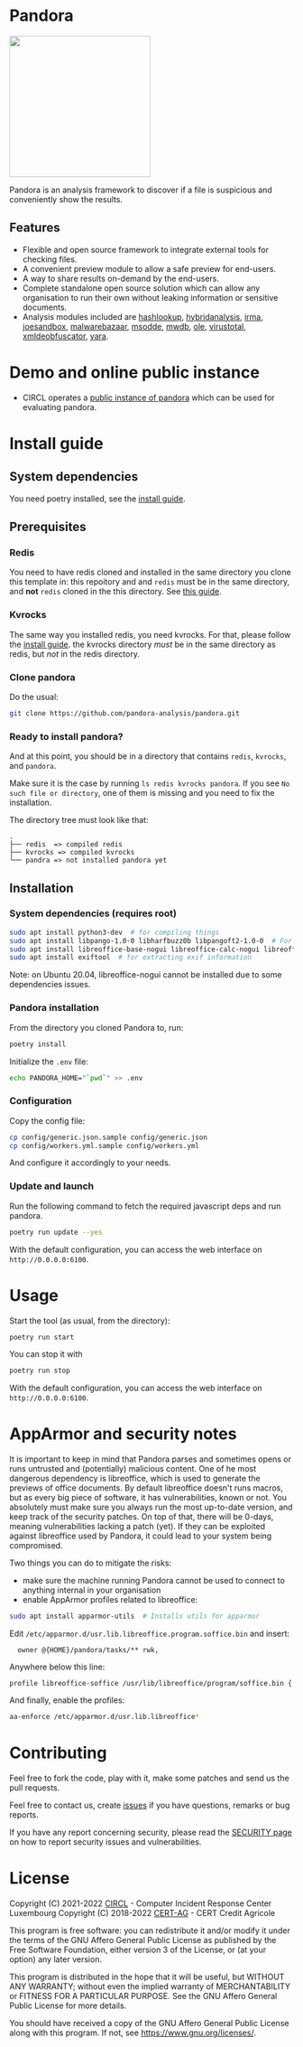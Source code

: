 # Pandora

<img src="https://pandora.circl.lu/static/images/logo.svg" width="250" height="250">

Pandora is an analysis framework to discover if a file is suspicious and conveniently show the results.

## Features

- Flexible and open source framework to integrate external tools for checking files.
- A convenient preview module to allow a safe preview for end-users.
- A way to share results on-demand by the end-users.
- Complete standalone open source solution which can allow any organisation to run their own without leaking information or sensitive documents.
- Analysis modules included are [hashlookup](https://github.com/pandora-analysis/pandora/blob/main/pandora/workers/hashlookup.py), [hybridanalysis](https://github.com/pandora-analysis/pandora/blob/main/pandora/workers/hybridanalysis.py), [irma](https://github.com/pandora-analysis/pandora/blob/main/pandora/workers/irma.py), [joesandbox](https://github.com/pandora-analysis/pandora/blob/main/pandora/workers/joesandbox.py), [malwarebazaar](https://github.com/pandora-analysis/pandora/blob/main/pandora/workers/malwarebazaar.py), [msodde](https://github.com/pandora-analysis/pandora/blob/main/pandora/workers/msodde.py), [mwdb](https://github.com/pandora-analysis/pandora/blob/main/pandora/workers/mwdb.py), [ole](https://github.com/pandora-analysis/pandora/blob/main/pandora/workers/ole.py), [virustotal](https://github.com/pandora-analysis/pandora/blob/main/pandora/workers/virustotal.py), [xmldeobfuscator](https://github.com/pandora-analysis/pandora/blob/main/pandora/workers/xmldeobfuscator.py), [yara](https://github.com/pandora-analysis/pandora/blob/main/pandora/workers/yara.py).

# Demo and online public instance

- CIRCL operates a [public instance of pandora](https://pandora.circl.lu/) which can be used for evaluating pandora.

# Install guide

## System dependencies

You need poetry installed, see the [install guide](https://python-poetry.org/docs/).

## Prerequisites

### Redis

You need to have redis cloned and installed in the same directory you clone this template in:
this repoitory and and `redis` must be in the same directory, and **not** `redis` cloned in the
this directory. See [this guide](https://www.lookyloo.eu/docs/main/install-lookyloo.html#_install_redis).

### Kvrocks

The same way you installed redis, you need kvrocks. For that, please follow the [install guide](https://github.com/KvrocksLabs/kvrocks#building-kvrocks).
the kvrocks directory *must* be in the same directory as redis, but *not* in the redis directory.

### Clone pandora

Do the usual:

```bash
git clone https://github.com/pandora-analysis/pandora.git
```

### Ready to install pandora?

And at this point, you should be in a directory that contains `redis`, `kvrocks`, and `pandora`.

Make sure it is the case by running `ls redis kvrocks pandora`. If you see `No such file or directory`,
one of them is missing and you need to fix the installation.

The directory tree must look like that:

```
.
├── redis  => compiled redis
├── kvrocks => compiled kvrocks
└── pandra => not installed pandora yet
```

## Installation

### System dependencies (requires root)

```bash
sudo apt install python3-dev  # for compiling things
sudo apt install libpango-1.0-0 libharfbuzz0b libpangoft2-1.0-0  # For HTML -> PDF
sudo apt install libreoffice-base-nogui libreoffice-calc-nogui libreoffice-draw-nogui libreoffice-impress-nogui libreoffice-math-nogui libreoffice-writer-nogui  # For Office -> PDF
sudo apt install exiftool  # for extracting exif information
```

Note: on Ubuntu 20.04, libreoffice-nogui cannot be installed due to some dependencies issues.

### Pandora installation

From the directory you cloned Pandora to, run:

```bash
poetry install
```

Initialize the `.env` file:

```bash
echo PANDORA_HOME="`pwd`" >> .env
```

### Configuration

Copy the config file:

```bash
cp config/generic.json.sample config/generic.json
cp config/workers.yml.sample config/workers.yml
```

And configure it accordingly to your needs.

### Update and launch

Run the following command to fetch the required javascript deps and run pandora.

```bash
poetry run update --yes
```

With the default configuration, you can access the web interface on `http://0.0.0.0:6100`.

# Usage

Start the tool (as usual, from the directory):

```bash
poetry run start
```

You can stop it with

```bash
poetry run stop
```

With the default configuration, you can access the web interface on `http://0.0.0.0:6100`.

# AppArmor and security notes

It is important to keep in mind that Pandora parses and sometimes opens or runs untrusted and
(potentially) malicious content.
One of he most dangerous dependency is libreoffice, which is used to generate the
previews of office documents. By default libreoffice doesn't runs macros, but
as every big piece of software, it has vulnerabilities, known or not.
You absolutely must make sure you always run the most up-to-date version, and keep track of the
security patches. On top of that, there will be 0-days, meaning vulnerabilities lacking
a patch (yet). If they can be exploited against libreoffice used by Pandora,
it could lead to your system being compromised.

Two things you can do to mitigate the risks:

* make sure the machine running Pandora cannot be used to connect to anything internal in your organisation
* enable AppArmor profiles related to libreoffice:

```bash
sudo apt install apparmor-utils  # Installs utils for apparmor
```

Edit `/etc/apparmor.d/usr.lib.libreoffice.program.soffice.bin` and insert:

```
  owner @{HOME}/pandora/tasks/** rwk,
```

Anywhere below this line:

```
profile libreoffice-soffice /usr/lib/libreoffice/program/soffice.bin {
```

And finally, enable the profiles:

```bash
aa-enforce /etc/apparmor.d/usr.lib.libreoffice*
```

# Contributing

Feel free to fork the code, play with it, make some patches and send us the pull requests.

Feel free to contact us, create [issues](https://github.com/pandora-analysis/pandora/issues) if you have questions, remarks or bug reports.

If you have any report concerning security, please read the [SECURITY page](security.md) on how to report security issues and vulnerabilities.

# License

Copyright (C) 2021-2022 [CIRCL](https://www.circl.lu/) - Computer Incident Response Center Luxembourg
Copyright (C) 2018-2022 [CERT-AG](https://cert-ag.com/) - CERT Credit Agricole

This program is free software: you can redistribute it and/or modify
it under the terms of the GNU Affero General Public License as published
by the Free Software Foundation, either version 3 of the License, or
(at your option) any later version.

This program is distributed in the hope that it will be useful,
but WITHOUT ANY WARRANTY; without even the implied warranty of
MERCHANTABILITY or FITNESS FOR A PARTICULAR PURPOSE.  See the
GNU Affero General Public License for more details.

You should have received a copy of the GNU Affero General Public License
along with this program.  If not, see <https://www.gnu.org/licenses/>.
